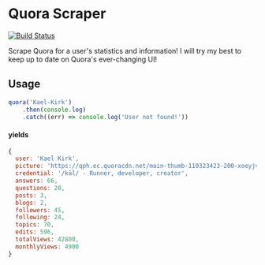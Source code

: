 # Quora Scraper
[![Build Status](https://travis-ci.org/Kaelinator/quora-scraper.svg?branch=master)](https://travis-ci.org/Kaelinator/quora-scraper)

Scrape Quora for a user's statistics and information!
I will try my best to keep up to date on Quora's ever-changing UI!

## Usage
```js
quora('Kael-Kirk')
	.then(console.log)
	.catch((err) => console.log('User not found!'))
```
#### yields
```js
{
  user: 'Kael Kirk',
  picture: 'https://qph.ec.quoracdn.net/main-thumb-110323423-200-xoeyjvjqbxviswiovjvldtobhaywqydo.jpeg',
  credential: '/kāl/ - Runner, developer, creator',
  answers: 66,
  questions: 20,
  posts: 3,
  blogs: 2,
  followers: 45,
  following: 24,
  topics: 70,
  edits: 596,
  totalViews: 42800,
  monthlyViews: 4900
}
```
